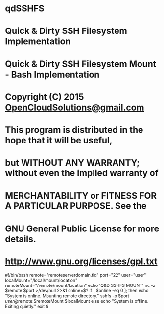 # qdSSHFS
# Quick &amp; Dirty SSH Filesystem Implementation
# Quick & Dirty SSH Filesystem Mount - Bash Implementation
# Copyright (C) 2015  OpenCloudSolutions@gmail.com
#
# This program is distributed in the hope that it will be useful,
# but WITHOUT ANY WARRANTY; without even the implied warranty of
# MERCHANTABILITY or FITNESS FOR A PARTICULAR PURPOSE.  See the
# GNU General Public License for more details.
# http://www.gnu.org/licenses/gpl.txt

#!/bin/bash
remote="remoteserverdomain.tld"
port="22"
user="user"
localMount="/local/mount/location"
remoteMount="/remote/mount/location"
echo 'Q&D SSHFS MOUNT'
nc -z $remote $port  >/dev/null 2>&1
online=$?
if [ $online -eq 0 ]; then
    echo "System is online. Mounting remote directory."
    sshfs -p $port $user@$remote:$remoteMount $localMount
else
    echo "System is offline. Exiting quietly."
    exit
fi
